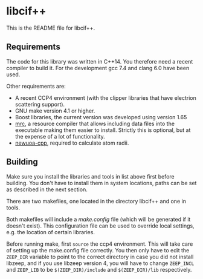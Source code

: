 libcif++
========

This is the README file for libcif++.

Requirements
------------

The code for this library was written in C++14. You therefore need a
recent compiler to build it. For the development gcc 7.4 and clang 6.0
have been used.

Other requirements are:

- A recent CCP4 environment (with the clipper libraries that have
  electrion scattering support).
- GNU make version 4.1 or higher.
- Boost libraries, the current version was developed using version 1.65
- [mrc](https://github.com/mhekkel/mrc), a resource compiler that
  allows including data files into the executable making them easier to
  install. Strictly this is optional, but at the expense of a lot of
  functionality.
- [newuoa-cpp](https://github.com/elsid/newuoa-cpp), required to
  calculate atom radii.

Building
--------

Make sure you install the libraries and tools in list above first
before building. You don't have to install them in system locations,
paths can be set as described in the next section.

There are two makefiles, one located in the directory libcif++ and one
in tools.

Both makefiles will include a *make.config* file (which will be
generated if it doesn't exist). This configuration file can be used to
override local settings, e.g. the location of certain libraries.

Before running make, first `source` the ccp4 environment. This will
take care of setting up the make.config file correctly. You then only
have to edit the `ZEEP_DIR` variable to point to the correct
directory in case you did not install libzeep, and if you use
libzeep version 4, you will have to change `ZEEP_INCL` and `ZEEP_LIB`
to be `$(ZEEP_DIR)/include` and `$(ZEEP_DIR)/lib` respectively.
